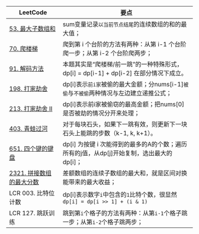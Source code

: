 |LeetCode|要点|
|-----------------------------|-----------------------------|
|[53. 最大子数组和][github-leetcode-0053]|sum变量记录`以当前节点结尾`的连续数组的和的最大值；|
|[70. 爬楼梯][github-leetcode-0070]|爬到第 i 个台阶的方法有两种：从第 i-1 个台阶爬一步；从第 i-2 个台阶爬两步；|
|[91. 解码方法][github-leetcode-0091]|本题其实是“爬楼梯/前一跳”的一种特殊形式，dp[i] = dp[i-1] + dp[i-2] 在部分情况下成立。|
|[198. 打家劫舍][github-leetcode-0198]|dp[i]表示`前i家`被偷的最大金额；分nums[i-1]`被偷`与`不被偷`两种情况与左边建立递推公式；|
|[213. 打家劫舍 II][github-leetcode-0213]|dp[i]表示前i家被偷窃的最高金额；把nums[0]是否被劫的情况分开来处理；|
|[403. 青蛙过河][github-leetcode-0403]|对于每块石头，如果下一跳有效，则更新下一块石头上能跳的步数（k-1, k, k+1）。|
|[651. 四个键的键盘][github-leetcode-0651]|dp[i] 为按键 i 次能得到的最多的A的个数；遍历所有的j值，从dp[j]开始复制，选出最大的dp[i]；|
|[2321. 拼接数组的最大分数][github-leetcode-2321]|差额数组的连续子数组的最大和，就是区间对换能带来的最大收益；|
|LCR 003. 比特位计数|dp[i]表示数字`i`中包含的`1`比特个数，很显然`dp[i] = dp[i >> 1] + (i & 1)`|
|LCR 127. 跳跃训练|跳到第`i`个格子的方法有两种：从第`i-1`个格子跳一步；从第`i-2`个格子跳两步；|












[github-leetcode-0053]: ../../0053.%20Maximum%20Subarray/0053_maxSubArray.h
[github-leetcode-0070]: ../../0070.%20Climbing%20Stairs/0070_climbStairs.h
[github-leetcode-0091]: ../../0091.%20Decode%20Ways/0091_numDecodings.h
[github-leetcode-0403]: ../../0403.%20Frog%20Jump/0403_canCross.h
[github-leetcode-0213]: ../../0213.%20House%20Robber%20II/0213_rob.h
[github-leetcode-0651]: ../../0651.%204%20Keys%20Keyboard
[github-leetcode-0198]: ../../0198.%20House%20Robber/0198_rob.h
[github-leetcode-2321]: ../../2321.%20Maximum%20Score%20Of%20Spliced%20Array/2321_maximumsSplicedArray.h
